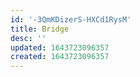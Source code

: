 ```yaml
---
id: '-3QmKDizerS-HXCd1RysM'
title: Bridge
desc: ''
updated: 1643723096357
created: 1643723096357
---
```


